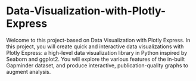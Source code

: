 # Data-Visualization-with-Plotly-Express
Welcome to this project-based on Data Visualization with Plotly Express. In this project, you will create quick and interactive data visualizations with Plotly Express: a high-level data visualization library in Python inspired by Seaborn and ggplot2. You will explore the various features of the in-built Gapminder dataset, and produce interactive, publication-quality graphs to augment analysis.

